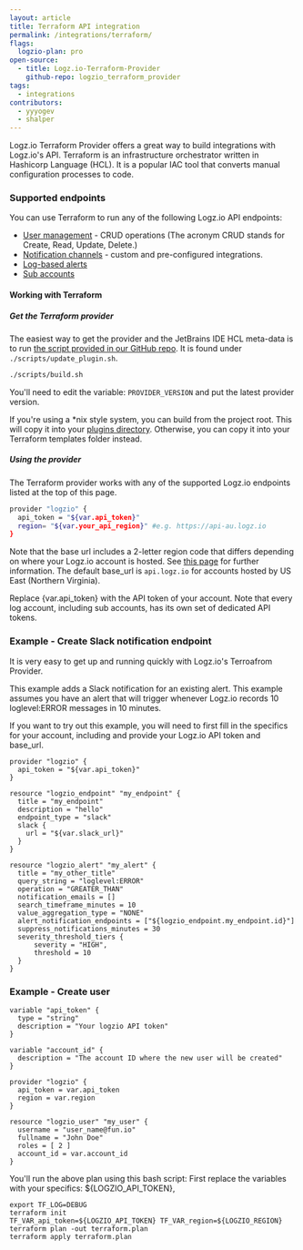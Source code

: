 ```yaml
---
layout: article
title: Terraform API integration
permalink: /integrations/terraform/
flags:
  logzio-plan: pro
open-source:
  - title: Logz.io-Terraform-Provider
    github-repo: logzio_terraform_provider
tags:
  - integrations
contributors:
  - yyyogev
  - shalper
---
```


Logz.io Terraform Provider offers a great way to build integrations with Logz.io's API. Terraform is an infrastructure orchestrator written in Hashicorp Language (HCL). It is a popular IAC tool that converts manual configuration processes to code.

### Supported endpoints

You can use Terraform to run any of the following Logz.io API endpoints:

* [User management](https://docs.logz.io/api/#tag/Manage-users) - CRUD operations (The acronym CRUD stands for Create, Read, Update, Delete.)
* [Notification channels](https://docs.logz.io/api/#tag/Manage-notification-endpoints) - custom and pre-configured integrations.
* [Log-based alerts](https://github.com/logzio/public-api/tree/master/alerts)
* [Sub accounts](https://docs.logz.io/api/#tag/Manage-sub-accounts)

#### Working with Terraform

<div class="tasklist">

##### Get the Terraform provider

The easiest way to get the provider and the JetBrains IDE HCL meta-data is to run [the script provided in our GitHub repo](https://github.com/logzio/logzio_terraform_provider/blob/master/scripts/update_plugin.sh). It is found under `./scripts/update_plugin.sh`.

```bash
./scripts/build.sh
```

You'll need to edit the variable: `PROVIDER_VERSION` and put the latest provider version.

If you're using a *nix style system, you can build from the project root. This will copy it into your [plugins directory](https://www.terraform.io/docs/configuration/providers.html#third-party-plugins).  Otherwise, you can copy it into your Terraform templates folder instead.

##### Using the provider

The Terraform provider works with any of the supported Logz.io endpoints listed at the top of this page.

```bash
provider "logzio" {
  api_token = "${var.api_token}"
  region= "${var.your_api_region}" #e.g. https://api-au.logz.io
}
```

Note that the base url includes a 2-letter region code that differs depending on where your Logz.io account is hosted. See [this page](https://docs.logz.io/user-guide/accounts/account-region.html) for further information. The default base_url is `api.logz.io` for accounts hosted by US East (Northern Virginia).

Replace {var.api_token} with the API token of your account. Note that every log account, including sub accounts, has its own set of dedicated API tokens.



### Example - Create Slack notification endpoint

It is very easy to get up and running quickly with Logz.io's Terroafrom Provider.

This example adds a Slack notification for an existing alert. This example assumes you have an alert that will trigger whenever Logz.io records 10 loglevel:ERROR messages in 10 minutes.


If you want to try out this example, you will need to first fill in the specifics for your account, including and provide your Logz.io API token and base_url.

```
provider "logzio" {
  api_token = "${var.api_token}"
}

resource "logzio_endpoint" "my_endpoint" {
  title = "my_endpoint"
  description = "hello"
  endpoint_type = "slack"
  slack {
    url = "${var.slack_url}"
  }
}

resource "logzio_alert" "my_alert" {
  title = "my_other_title"
  query_string = "loglevel:ERROR"
  operation = "GREATER_THAN"
  notification_emails = []
  search_timeframe_minutes = 10
  value_aggregation_type = "NONE"
  alert_notification_endpoints = ["${logzio_endpoint.my_endpoint.id}"]
  suppress_notifications_minutes = 30
  severity_threshold_tiers {
      severity = "HIGH",
      threshold = 10
  }
}
```

### Example - Create user

```
variable "api_token" {
  type = "string"
  description = "Your logzio API token"
}

variable "account_id" {
  description = "The account ID where the new user will be created"
}

provider "logzio" {
  api_token = var.api_token
  region = var.region
}

resource "logzio_user" "my_user" {
  username = "user_name@fun.io"
  fullname = "John Doe"
  roles = [ 2 ]
  account_id = var.account_id
}
```

You'll run the above plan using this bash script:
First replace the variables with your specifics: ${LOGZIO_API_TOKEN},

```
export TF_LOG=DEBUG
terraform init
TF_VAR_api_token=${LOGZIO_API_TOKEN} TF_VAR_region=${LOGZIO_REGION} terraform plan -out terraform.plan
terraform apply terraform.plan
```